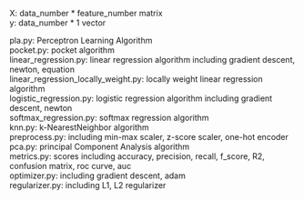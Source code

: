 X: data_number * feature_number matrix<br>
y: data_number * 1 vector<br>

pla.py: Perceptron Learning Algorithm<br>
pocket.py: pocket algorithm<br>
linear_regression.py: linear regression algorithm including gradient descent, newton, equation<br>
linear_regression_locally_weight.py: locally weight linear regression algorithm<br>
logistic_regression.py: logistic regression algorithm including gradient descent, newton<br>
softmax_regression.py: softmax regression algorithm<br>
knn.py: k-NearestNeighbor algorithm<br>
preprocess.py: including min-max scaler, z-score scaler, one-hot encoder<br>
pca.py: principal Component Analysis algorithm<br>
metrics.py: scores including accuracy, precision, recall, f_score, R2, confusion matrix, roc curve, auc<br>
optimizer.py: including gradient descent, adam<br>
regularizer.py: including L1, L2 regularizer
